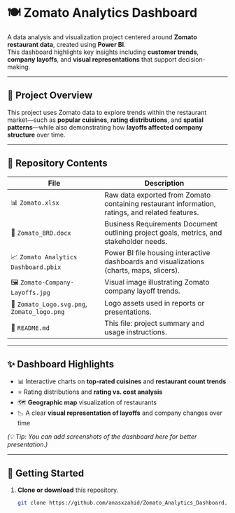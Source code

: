 # 🍽️ Zomato Analytics Dashboard

A data analysis and visualization project centered around **Zomato restaurant data**, created using **Power BI**.  
This dashboard highlights key insights including **customer trends**, **company layoffs**, and **visual representations** that support decision-making.

---

## 📖 Project Overview

This project uses Zomato data to explore trends within the restaurant market—such as **popular cuisines**, **rating distributions**, and **spatial patterns**—while also demonstrating how **layoffs affected company structure** over time.

---

## 📂 Repository Contents

| File | Description |
|------|-------------|
| 📊 `Zomato.xlsx` | Raw data exported from Zomato containing restaurant information, ratings, and related features. |
| 📄 `Zomato_BRD.docx` | Business Requirements Document outlining project goals, metrics, and stakeholder needs. |
| 📈 `Zomato Analytics Dashboard.pbix` | Power BI file housing interactive dashboards and visualizations (charts, maps, slicers). |
| 🖼️ `Zomato-Company-Layoffs.jpg` | Visual image illustrating Zomato company layoff trends. |
| 🎨 `Zomato_Logo.svg.png`, `Zomato_logo.png` | Logo assets used in reports or presentations. |
| 📝 `README.md` | This file: project summary and usage instructions. |

---

## ✨ Dashboard Highlights

- 📊 Interactive charts on **top-rated cuisines** and **restaurant count trends**  
- ⭐ Rating distributions and **rating vs. cost analysis**  
- 🗺️ **Geographic map** visualization of restaurants  
- 📉 A clear **visual representation of layoffs** and company changes over time  

*(💡 Tip: You can add screenshots of the dashboard here for better presentation.)*

---

## 🚀 Getting Started

1. **Clone or download** this repository.  
   ```bash
   git clone https://github.com/anasxzahid/Zomato_Analytics_Dashboard.git

